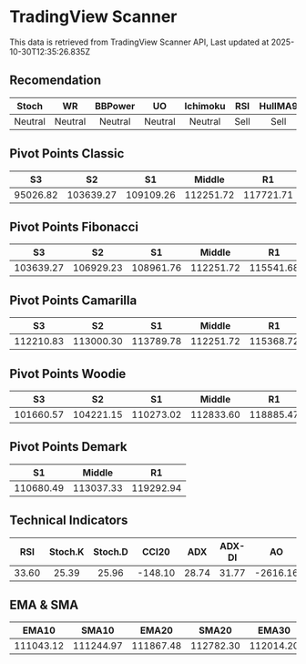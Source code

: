# TradingView Scanner
This data is retrieved from TradingView Scanner API, Last updated at 2025-10-30T12:35:26.835Z

## Recomendation
| Stoch | WR | BBPower | UO | Ichimoku | RSI | HullMA9 |
| :---: | :---: | :---: | :---: | :---: | :---: | :---: |
| Neutral | Neutral | Neutral | Neutral | Neutral | Sell | Sell |

## Pivot Points Classic
| S3 | S2 | S1 | Middle | R1 | R2 | R3 |
| :---: | :---: | :---: | :---: | :---: | :---: | :---: |
| 95026.82 | 103639.27 | 109109.26 | 112251.72 | 117721.71 | 120864.17 | 129476.62 |

## Pivot Points Fibonacci
| S3 | S2 | S1 | Middle | R1 | R2 | R3 |
| :---: | :---: | :---: | :---: | :---: | :---: | :---: |
| 103639.27 | 106929.23 | 108961.76 | 112251.72 | 115541.68 | 117574.21 | 120864.17 |

## Pivot Points Camarilla
| S3 | S2 | S1 | Middle | R1 | R2 | R3 |
| :---: | :---: | :---: | :---: | :---: | :---: | :---: |
| 112210.83 | 113000.30 | 113789.78 | 112251.72 | 115368.72 | 116158.20 | 116947.67 |

## Pivot Points Woodie
| S3 | S2 | S1 | Middle | R1 | R2 | R3 |
| :---: | :---: | :---: | :---: | :---: | :---: | :---: |
| 101660.57 | 104221.15 | 110273.02 | 112833.60 | 118885.47 | 121446.05 | 127497.92 |

## Pivot Points Demark
| S1 | Middle | R1 |
| :---: | :---: | :---: |
| 110680.49 | 113037.33 | 119292.94 |

## Technical Indicators
| RSI | Stoch.K | Stoch.D | CCI20 | ADX | ADX-DI | AO | Mom | MACD | MACD | W.R | HullMA9 |
| :---: | :---: | :---: | :---: | :---: | :---: | :---: | :---: | :---: | :---: | :---: | :---: |
| 33.60 | 25.39 | 25.96 | -148.10 | 28.74 | 31.77 | -2616.16 | -3863.51 | -701.16 | -150.61 | -86.97 | 109712.13 |

## EMA & SMA
| EMA10 | SMA10 | EMA20 | SMA20 | EMA30 | SMA30 | EMA50 | SMA50 | EMA100 | SMA100 | EMA200 | SMA200 |
| :---: | :---: | :---: | :---: | :---: | :---: | :---: | :---: | :---: | :---: | :---: | :---: |
| 111043.12 | 111244.97 | 111867.48 | 112782.30 | 112014.20 | 112925.21 | 111883.57 | 111731.92 | 112088.14 | 110625.83 | 112945.92 | 114212.56 |
